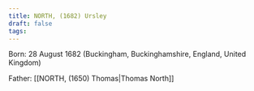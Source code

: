 ```yaml
---
title: NORTH, (1682) Ursley
draft: false
tags:
---
```

Born: 28 August 1682 (Buckingham, Buckinghamshire, England, United Kingdom)

Father: [[NORTH, (1650) Thomas|Thomas North]]